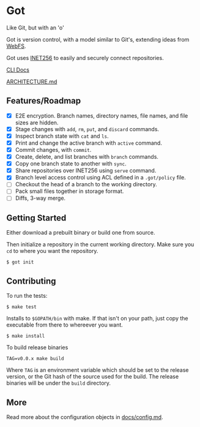 # Got
Like Git, but with an 'o'

Got is version control, with a model similar to Git's, extending ideas from [WebFS](https://github.com/brendoncarroll/webfs).

Got uses [INET256](https://github.com/inet256/inet256) to easily and securely connect repositories.

[CLI Docs](./docs/cli.md)

[ARCHITECTURE.md](./ARCHITECTURE.md)

## Features/Roadmap
- [x] E2E encryption. Branch names, directory names, file names, and file sizes are hidden.
- [x] Stage changes with `add`, `rm`, `put`, and `discard` commands.
- [x] Inspect branch state with `cat` and `ls`.
- [x] Print and change the active branch with `active` command.
- [x] Commit changes, with `commit`.
- [x] Create, delete, and list branches with `branch` commands.
- [x] Copy one branch state to another with `sync`.
- [x] Share repositories over INET256 using `serve` command.
- [x] Branch level access control using ACL defined in a `.got/policy` file.
- [ ] Checkout the head of a branch to the working directory.
- [ ] Pack small files together in storage format.
- [ ] Diffs, 3-way merge.

## Getting Started
Either download a prebuilt binary or build one from source.

Then initialize a repository in the current working directory.
Make sure you `cd` to where you want the repository.
```shell
$ got init
```

## Contributing
To run the tests:
```shell
$ make test
```

Installs to `$GOPATH/bin` with make.
If that isn't on your path, just copy the executable from there to whereever you want.

```shell
$ make install
```

To build release binaries
```shell
TAG=v0.0.x make build
```
Where `TAG` is an environment variable which should be set to the release version, or the Git hash of the source used for the build.
The release binaries will be under the `build` directory.

## More
Read more about the configuration objects in [docs/config.md](./docs/config.md).

